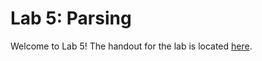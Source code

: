 # Lab 5: Parsing

Welcome to Lab 5! The handout for the lab is located [here](https://browncsci1230.github.io/labs/lab5).
